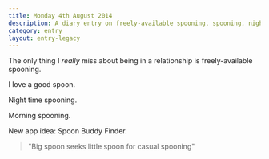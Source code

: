 ```yaml
---
title: Monday 4th August 2014
description: A diary entry on freely-available spooning, spooning, night time spooning, morning spooning, spooning, and more spooning
category: entry
layout: entry-legacy
---
```


The only thing I *really* miss about being in a relationship is freely-available spooning.

I love a good spoon.

Night time spooning.

Morning spooning.

New app idea: Spoon Buddy Finder.

> "Big spoon seeks little spoon for casual spooning"
